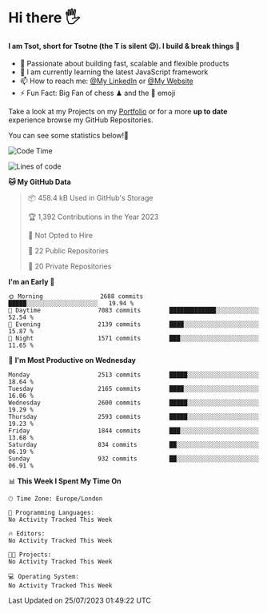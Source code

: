 # Hi there :raised_hand_with_fingers_splayed:
#### I am Tsot, short for Tsotne (the T is silent :wink:). I build & break things :space_invader:
- :telescope: Passionate about building fast, scalable and flexible products
- :seedling: I am currently learning the latest JavaScript framework 
- :mailbox: How to reach me: [@My LinkedIn](https://www.linkedin.com/in/tsotne-gvadzabia/) or [@My Website](https://tsotne.co.uk/contact)
- :zap: Fun Fact: Big Fan of chess ♟ and the 👾 emoji

Take a look at my Projects on my [Portfolio](https://tsotne.co.uk/) or for a more **up to date** experience browse my GitHub Repositories.

You can see some statistics below!:space_invader:
<!--START_SECTION:waka-->
![Code Time](http://img.shields.io/badge/Code%20Time-761%20hrs%202%20mins-blue)

![Lines of code](https://img.shields.io/badge/From%20Hello%20World%20I%27ve%20Written-6.6%20million%20lines%20of%20code-blue)

**🐱 My GitHub Data** 

> 📦 458.4 kB Used in GitHub's Storage 
 > 
> 🏆 1,392 Contributions in the Year 2023
 > 
> 🚫 Not Opted to Hire
 > 
> 📜 22 Public Repositories 
 > 
> 🔑 20 Private Repositories 
 > 
**I'm an Early 🐤** 

```text
🌞 Morning                2688 commits        █████░░░░░░░░░░░░░░░░░░░░   19.94 % 
🌆 Daytime                7083 commits        █████████████░░░░░░░░░░░░   52.54 % 
🌃 Evening                2139 commits        ████░░░░░░░░░░░░░░░░░░░░░   15.87 % 
🌙 Night                  1571 commits        ███░░░░░░░░░░░░░░░░░░░░░░   11.65 % 
```
📅 **I'm Most Productive on Wednesday** 

```text
Monday                   2513 commits        █████░░░░░░░░░░░░░░░░░░░░   18.64 % 
Tuesday                  2165 commits        ████░░░░░░░░░░░░░░░░░░░░░   16.06 % 
Wednesday                2600 commits        █████░░░░░░░░░░░░░░░░░░░░   19.29 % 
Thursday                 2593 commits        █████░░░░░░░░░░░░░░░░░░░░   19.23 % 
Friday                   1844 commits        ███░░░░░░░░░░░░░░░░░░░░░░   13.68 % 
Saturday                 834 commits         ██░░░░░░░░░░░░░░░░░░░░░░░   06.19 % 
Sunday                   932 commits         ██░░░░░░░░░░░░░░░░░░░░░░░   06.91 % 
```


📊 **This Week I Spent My Time On** 

```text
🕑︎ Time Zone: Europe/London

💬 Programming Languages: 
No Activity Tracked This Week

🔥 Editors: 
No Activity Tracked This Week

🐱‍💻 Projects: 
No Activity Tracked This Week

💻 Operating System: 
No Activity Tracked This Week
```


 Last Updated on 25/07/2023 01:49:22 UTC
<!--END_SECTION:waka-->
